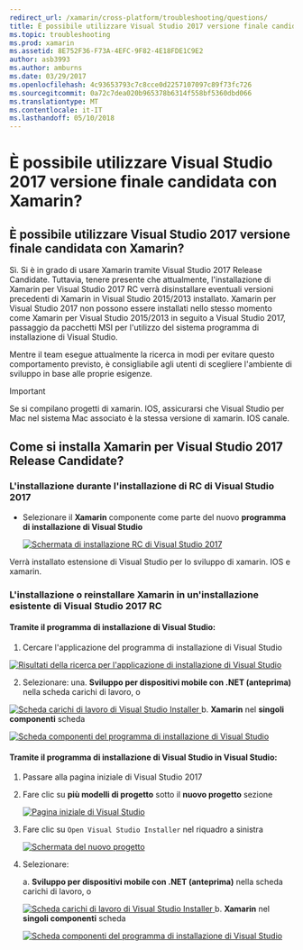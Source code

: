 ```yaml
---
redirect_url: /xamarin/cross-platform/troubleshooting/questions/
title: È possibile utilizzare Visual Studio 2017 versione finale candidata con Xamarin?
ms.topic: troubleshooting
ms.prod: xamarin
ms.assetid: 8E752F36-F73A-4EFC-9F82-4E18FDE1C9E2
author: asb3993
ms.author: amburns
ms.date: 03/29/2017
ms.openlocfilehash: 4c93653793c7c8cce0d2257107097c89f73fc726
ms.sourcegitcommit: 0a72c7dea020b965378b6314f558bf5360dbd066
ms.translationtype: MT
ms.contentlocale: it-IT
ms.lasthandoff: 05/10/2018
---
```

# <a name="can-i-use-visual-studio-2017-release-candidate-with-xamarin"></a>È possibile utilizzare Visual Studio 2017 versione finale candidata con Xamarin?

## <a name="can-i-use-visual-studio-2017-release-candidate-with-xamarin"></a>È possibile utilizzare Visual Studio 2017 versione finale candidata con Xamarin?

Sì. Si è in grado di usare Xamarin tramite Visual Studio 2017 Release Candidate. Tuttavia, tenere presente che attualmente, l'installazione di Xamarin per Visual Studio 2017 RC verrà disinstallare eventuali versioni precedenti di Xamarin in Visual Studio 2015/2013 installato. Xamarin per Visual Studio 2017 non possono essere installati nello stesso momento come Xamarin per Visual Studio 2015/2013 in seguito a Visual Studio 2017, passaggio da pacchetti MSI per l'utilizzo del sistema programma di installazione di Visual Studio.

Mentre il team esegue attualmente la ricerca in modi per evitare questo comportamento previsto, è consigliabile agli utenti di scegliere l'ambiente di sviluppo in base alle proprie esigenze. 

> [!IMPORTANT]
> Se si compilano progetti di xamarin. IOS, assicurarsi che Visual Studio per Mac nel sistema Mac associato è la stessa versione di xamarin. IOS canale.

## <a name="how-do-i-install-xamarin-to-visual-studio-2017-release-candidate"></a>Come si installa Xamarin per Visual Studio 2017 Release Candidate?

### <a name="installing-during-the-visual-studio-2017-rc-installer"></a>L'installazione durante l'installazione di RC di Visual Studio 2017

* Selezionare il **Xamarin** componente come parte del nuovo **programma di installazione di Visual Studio**

  [![](visualstudio-2017-rc-images/install1-sml.png "Schermata di installazione RC di Visual Studio 2017")](visualstudio-2017-rc-images/install1-orig.png#lightbox)

Verrà installato estensione di Visual Studio per lo sviluppo di xamarin. IOS e xamarin.

### <a name="installing-or-reinstalling-xamarin-in-an-existing-installation-of-visual-studio-2017-rc"></a>L'installazione o reinstallare Xamarin in un'installazione esistente di Visual Studio 2017 RC

#### <a name="using-the-visual-studio-installer"></a>Tramite il programma di installazione di Visual Studio:

1. Cercare l'applicazione del programma di installazione di Visual Studio

  [![](visualstudio-2017-rc-images/reinstall1-sml.png "Risultati della ricerca per l'applicazione di installazione di Visual Studio")](visualstudio-2017-rc-images/reinstall1-orig.png#lightbox)

2. Selezionare: una. **Sviluppo per dispositivi mobile con .NET (anteprima)** nella scheda carichi di lavoro, o

  [![](visualstudio-2017-rc-images/reinstall2-sml.png "Scheda carichi di lavoro di Visual Studio Installer") ](visualstudio-2017-rc-images/reinstall2-orig.png#lightbox) b. **Xamarin** nel **singoli componenti** scheda

  [![](visualstudio-2017-rc-images/reinstall3-sml.png "Scheda componenti del programma di installazione di Visual Studio")](visualstudio-2017-rc-images/reinstall3-orig.png#lightbox)

#### <a name="using-the-visual-studio-installer-within-visual-studio"></a>Tramite il programma di installazione di Visual Studio in Visual Studio:
1. Passare alla pagina iniziale di Visual Studio 2017
2. Fare clic su **più modelli di progetto** sotto il **nuovo progetto** sezione

    [![](visualstudio-2017-rc-images/reinstall4-sml.png "Pagina iniziale di Visual Studio")](visualstudio-2017-rc-images/reinstall4-orig.png#lightbox)
3. Fare clic su `Open Visual Studio Installer` nel riquadro a sinistra

    [![](visualstudio-2017-rc-images/reinstall5-sml.png "Schermata del nuovo progetto")](visualstudio-2017-rc-images/reinstall5-orig.png#lightbox)
4. Selezionare:
    
    a. **Sviluppo per dispositivi mobile con .NET (anteprima)** nella scheda carichi di lavoro, o

    [![](visualstudio-2017-rc-images/reinstall2-sml.png "Scheda carichi di lavoro di Visual Studio Installer") ](visualstudio-2017-rc-images/reinstall2-orig.png#lightbox) b. **Xamarin** nel **singoli componenti** scheda

    [![](visualstudio-2017-rc-images/reinstall3-sml.png "Scheda componenti del programma di installazione di Visual Studio")](visualstudio-2017-rc-images/reinstall3-orig.png#lightbox)
